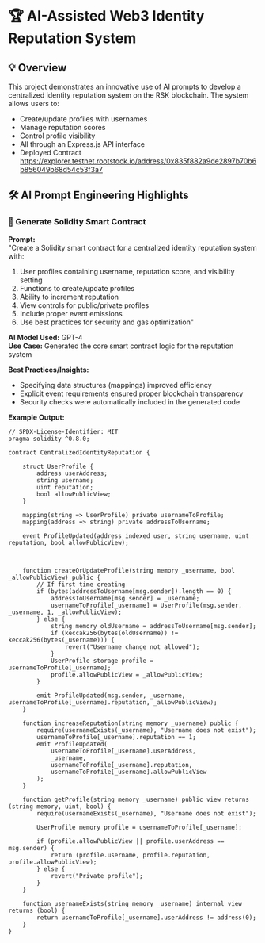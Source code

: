 # 🏆 AI-Assisted Web3 Identity Reputation System

## 💡 Overview
This project demonstrates an innovative use of AI prompts to develop a centralized identity reputation system on the RSK blockchain. The system allows users to:
- Create/update profiles with usernames
- Manage reputation scores
- Control profile visibility
- All through an Express.js API interface
- Deployed Contract https://explorer.testnet.rootstock.io/address/0x835f882a9de2897b70b6b856049b68d54c53f3a7
## 🛠️ AI Prompt Engineering Highlights

### 📝 Generate Solidity Smart Contract
**Prompt:**  
"Create a Solidity smart contract for a centralized identity reputation system with:
1. User profiles containing username, reputation score, and visibility setting
2. Functions to create/update profiles
3. Ability to increment reputation
4. View controls for public/private profiles
5. Include proper event emissions
6. Use best practices for security and gas optimization"

**AI Model Used:** GPT-4  
**Use Case:** Generated the core smart contract logic for the reputation system  

**Best Practices/Insights:**  
- Specifying data structures (mappings) improved efficiency
- Explicit event requirements ensured proper blockchain transparency
- Security checks were automatically included in the generated code

**Example Output:**  
```solidity
// SPDX-License-Identifier: MIT
pragma solidity ^0.8.0;

contract CentralizedIdentityReputation {

    struct UserProfile {
        address userAddress;
        string username;
        uint reputation;
        bool allowPublicView;
    }

    mapping(string => UserProfile) private usernameToProfile;
    mapping(address => string) private addressToUsername;

    event ProfileUpdated(address indexed user, string username, uint reputation, bool allowPublicView);



    function createOrUpdateProfile(string memory _username, bool _allowPublicView) public {
        // If first time creating
        if (bytes(addressToUsername[msg.sender]).length == 0) {
            addressToUsername[msg.sender] = _username;
            usernameToProfile[_username] = UserProfile(msg.sender, _username, 1, _allowPublicView);
        } else {
            string memory oldUsername = addressToUsername[msg.sender];
            if (keccak256(bytes(oldUsername)) != keccak256(bytes(_username))) {
                revert("Username change not allowed");
            }
            UserProfile storage profile = usernameToProfile[_username];
            profile.allowPublicView = _allowPublicView;
        }

        emit ProfileUpdated(msg.sender, _username, usernameToProfile[_username].reputation, _allowPublicView);
    }

    function increaseReputation(string memory _username) public {
        require(usernameExists(_username), "Username does not exist");
        usernameToProfile[_username].reputation += 1;
        emit ProfileUpdated(
            usernameToProfile[_username].userAddress,
            _username,
            usernameToProfile[_username].reputation,
            usernameToProfile[_username].allowPublicView
        );
    }

    function getProfile(string memory _username) public view returns (string memory, uint, bool) {
        require(usernameExists(_username), "Username does not exist");
        
        UserProfile memory profile = usernameToProfile[_username];
        
        if (profile.allowPublicView || profile.userAddress == msg.sender) {
            return (profile.username, profile.reputation, profile.allowPublicView);
        } else {
            revert("Private profile");
        }
    }

    function usernameExists(string memory _username) internal view returns (bool) {
        return usernameToProfile[_username].userAddress != address(0);
    }
}
```
